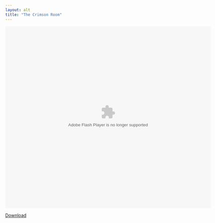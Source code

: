 ```yaml
---
layout: alt
title: "The Crimson Room"
---
```


<object width="100" height="100">
    <embed src="crimson.swf" flashvars="" base="" quality="high" allowscriptaccess="always" allowfullscreen="true" bgcolor="" wmode="window" width="650" height="575" type="application/x-shockwave-flash" pluginspage="http://www.macromedia.com/go/getflashplayer">
</object>

<br>

<a href="crimson.swf" download class="btn btn-secondary">Download</a>